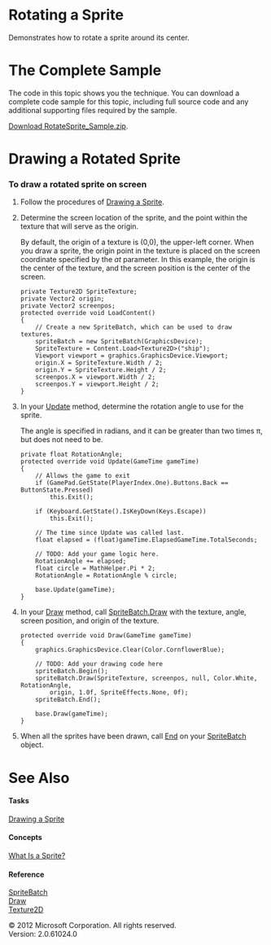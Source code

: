 ﻿

# Rotating a Sprite

Demonstrates how to rotate a sprite around its center.

# The Complete Sample

The code in this topic shows you the technique. You can download a complete code sample for this topic, including full source code and any additional supporting files required by the sample.

[Download RotateSprite_Sample.zip](http://go.microsoft.com/fwlink/?LinkId=258722).

# Drawing a Rotated Sprite

### To draw a rotated sprite on screen

1.  Follow the procedures of [Drawing a Sprite](2DGraphicsHowTo_Draw_Sprite.md).
    
2.  Determine the screen location of the sprite, and the point within the texture that will serve as the origin.
    
    By default, the origin of a texture is (0,0), the upper-left corner. When you draw a sprite, the origin point in the texture is placed on the screen coordinate specified by the _at_ parameter. In this example, the origin is the center of the texture, and the screen position is the center of the screen.
    
    ```
    private Texture2D SpriteTexture;
    private Vector2 origin;
    private Vector2 screenpos;
    protected override void LoadContent()
    {
        // Create a new SpriteBatch, which can be used to draw textures.
        spriteBatch = new SpriteBatch(GraphicsDevice);
        SpriteTexture = Content.Load<Texture2D>("ship");
        Viewport viewport = graphics.GraphicsDevice.Viewport;
        origin.X = SpriteTexture.Width / 2;
        origin.Y = SpriteTexture.Height / 2;
        screenpos.X = viewport.Width / 2;
        screenpos.Y = viewport.Height / 2;
    }
    ```
    
3.  In your [Update](M_Microsoft_Xna_Framework_Game_Update.md) method, determine the rotation angle to use for the sprite.
    
    The angle is specified in radians, and it can be greater than two times π, but does not need to be.
    
    ```
    private float RotationAngle;
    protected override void Update(GameTime gameTime)
    {
        // Allows the game to exit
        if (GamePad.GetState(PlayerIndex.One).Buttons.Back == ButtonState.Pressed)
            this.Exit();
    
        if (Keyboard.GetState().IsKeyDown(Keys.Escape))
            this.Exit();
    
        // The time since Update was called last.
        float elapsed = (float)gameTime.ElapsedGameTime.TotalSeconds;
    
        // TODO: Add your game logic here.
        RotationAngle += elapsed;
        float circle = MathHelper.Pi * 2;
        RotationAngle = RotationAngle % circle;
    
        base.Update(gameTime);
    }
    ```
    
4.  In your [Draw](M_Microsoft_Xna_Framework_Game_Draw.md) method, call [SpriteBatch.Draw](O_M_Microsoft_Xna_Framework_Graphics_SpriteBatch_Draw.md) with the texture, angle, screen position, and origin of the texture.
    
    ```
    protected override void Draw(GameTime gameTime)
    {
        graphics.GraphicsDevice.Clear(Color.CornflowerBlue);
    
        // TODO: Add your drawing code here
        spriteBatch.Begin();
        spriteBatch.Draw(SpriteTexture, screenpos, null, Color.White, RotationAngle,
            origin, 1.0f, SpriteEffects.None, 0f);
        spriteBatch.End();
    
        base.Draw(gameTime);
    }
    ```
    
5.  When all the sprites have been drawn, call [End](M_Microsoft_Xna_Framework_Graphics_SpriteBatch_End.md) on your [SpriteBatch](T_Microsoft_Xna_Framework_Graphics_SpriteBatch.md) object.
    

# See Also

#### Tasks

[Drawing a Sprite](2DGraphicsHowTo_Draw_Sprite.md)  

#### Concepts

[What Is a Sprite?](Sprite_Overview.md)  

#### Reference

[SpriteBatch](T_Microsoft_Xna_Framework_Graphics_SpriteBatch.md)  
[Draw](O_M_Microsoft_Xna_Framework_Graphics_SpriteBatch_Draw.md)  
[Texture2D](T_Microsoft_Xna_Framework_Graphics_Texture2D.md)  

© 2012 Microsoft Corporation. All rights reserved.  
Version: 2.0.61024.0
